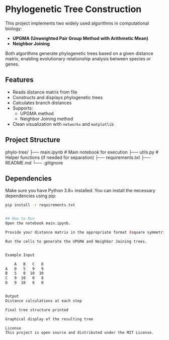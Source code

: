# Phylogenetic Tree Construction

This project implements two widely used algorithms in computational biology:
- **UPGMA (Unweighted Pair Group Method with Arithmetic Mean)**
- **Neighbor Joining**

Both algorithms generate phylogenetic trees based on a given distance matrix, enabling evolutionary relationship analysis between species or genes.

## Features

- Reads distance matrix from file
- Constructs and displays phylogenetic trees
- Calculates branch distances
- Supports:
  - UPGMA method
  - Neighbor Joining method
- Clean visualization with `networkx` and `matplotlib`

## Project Structure
phylo-tree/
├── main.ipynb # Main notebook for execution
├── utils.py # Helper functions (if needed for separation)
├── requirements.txt
├── README.md
└── .gitignore

## Dependencies

Make sure you have Python 3.8+ installed. You can install the necessary dependencies using pip:

```bash
pip install -r requirements.txt


## How to Run
Open the notebook main.ipynb.

Provide your distance matrix in the appropriate format (square symmetric matrix with headers).

Run the cells to generate the UPGMA and Neighbor Joining trees.


Example Input

    A   B   C   D
A   0   5   9   9
B   5   0  10  10
C   9  10   0   8
D   9  10   8   0


Output
Distance calculations at each step

Final tree structure printed

Graphical display of the resulting tree

License
This project is open source and distributed under the MIT License.

